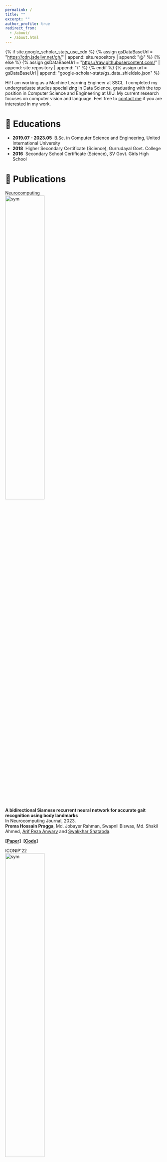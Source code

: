 ```yaml
---
permalink: /
title: ""
excerpt: ""
author_profile: true
redirect_from: 
  - /about/
  - /about.html
---
```


{% if site.google_scholar_stats_use_cdn %}
{% assign gsDataBaseUrl = "https://cdn.jsdelivr.net/gh/" | append: site.repository | append: "@" %}
{% else %}
{% assign gsDataBaseUrl = "https://raw.githubusercontent.com/" | append: site.repository | append: "/" %}
{% endif %}
{% assign url = gsDataBaseUrl | append: "google-scholar-stats/gs_data_shieldsio.json" %}

<span class='anchor' id='about-me'></span>

Hi! I am working as a Machine Learning Engineer at SSCL. I completed my undergraduate studies specializing in Data Science, graduating with the top position in Computer Science and Engineering at UIU. My current research focuses on computer vision and language. Feel free to [contact me](mailto:phprogga@gmail.com) if you are interested in my work.

# 📖 Educations
- **2019.07 - 2023.05**&nbsp; B.Sc. in Computer Science and Engineering, United International University
- **2018**&nbsp; Higher Secondary Certificate (Science), Gurrudayal Govt. College
- **2016**&nbsp; Secondary School Certificate (Science), SV Govt. Girls High School

# 📝 Publications 
<div class='paper-box'><div class='paper-box-image'><div><div class="badge">Neurocomputing</div><img src='images/gait.png' alt="sym" width="50%"></div></div>
<div class='paper-box-text' markdown="1">

**A bidirectional Siamese recurrent neural network for accurate gait recognition using body landmarks** <br>
In Neurocomputing Journal, 2023.<br>
**Proma Hossain Progga**, Md. Jobayer Rahman, Swapnil Biswas, Md. Shakil Ahmed, [Arif Reza Anwary](https://scholar.google.com/citations?user=zuhhxWIAAAAJ&hl=en) and [Swakkhar Shatabda](https://cse.uiu.ac.bd/faculty/swakkhar/).

[**[Paper]**](https://www.sciencedirect.com/science/article/abs/pii/S0925231224010841)&nbsp;
[**[Code]**](https://github.com/promaprogga/Siamese-BiGRU-dualStack)


</div>
</div>
<!-- SparseCtrl -->

<!-- AnimateDiff -->
<div class='paper-box'><div class='paper-box-image'><div><div class="badge">ICONIP'22</div><img src='images/iresnet.png' alt="sym" width="50%"></div></div>
<div class='paper-box-text' markdown="1">

**iResSENet: An Accurate Convolutional Neural Network for Retinal Blood Vessel Segmentation**<br>
In International Conference on Neural Information Processing, pp. 567-578. Cham: Springer International Publishing.<br>
**Proma Hossain Progga** & [Swakkhar Shatabda](https://cse.uiu.ac.bd/faculty/swakkhar/)

[**[Paper]**](https://link.springer.com/chapter/10.1007/978-3-031-30111-7_48)&nbsp;
[**[Code]**](https://github.com/promaprogga/iResSENet-An-Accurate-Convolutional-Neural-Network-for-Retinal-Blood-Vessel-Segmentation)
</div>
</div>
<!-- AnimateDiff -->

<!-- AnimateDiff -->
<div class='paper-box'><div class='paper-box-image'><div><div class="badge">ICCT'23</div><img src='images/KNN.png' alt="sym" height="50%" width="50%"></div></div>
<div class='paper-box-text' markdown="1">

**K-Nearest Neighbour Classifier for Big Data Mining based on Informative Instances**<br>
In International Conference for Convergence in Technology (I2CT), pp. 1-7. IEEE. <br>
**Proma Hossain Progga**, Md. Jobayer Rahman, Swapnil Biswas, Md. Shakil Ahmed  and [Dewan Md Farid](https://cse.uiu.ac.bd/faculty/dewanfarid/)

[**[Paper]**](https://ieeexplore.ieee.org/document/10126147)&nbsp;

</div>
</div>
<!-- AnimateDiff -->
<!-- AnimateDiff -->
<div class='paper-box'><div class='paper-box-image'><div><div class="badge">ICISS'23</div><img src='images/uav.png' alt="sym" width="50%"></div></div>
<div class='paper-box-text' markdown="1">

**UAVs in Green Health Care for Energy Efficiency and Real-Time Data Transmission**<br>
In International Conference on Intelligent Sustainable Systems, pp. 773-788. Singapore: Springer Nature Singapore<br>
Anika Khaer, Md Siam Hossain Sarker, **Proma Hossain Progga**, Saniyat Mushrat Lamim, and [Md Motaharul Islam](https://cse.uiu.ac.bd/faculty/motaharul/)

[**[Paper]**](https://link.springer.com/chapter/10.1007/978-981-99-1726-6_60)&nbsp;

</div>
</div>
<!-- AnimateDiff -->


# 🎖 Honors and Awards
- **Summa Cum Laude** - *United International University (2024)*
- **100% Scholarship** - *United International University (2019-2023)*
  - Awarded 100% scholarships for excellent academic performance in 10 out of 12 trimesters, which are given to the top 2% of students in specific programs.
- **1st place in Asia, 13th Globally** - *University Rover Challenge (2022)*
  - It is an international robotics competition where teams design and build Mars rovers to complete tasks related to exploration and research in simulated Martian environments. 
- **1st Runner-Up** - *CSE Project Showcase, United International University (Spring 2022)*
  - Led and contributed significantly to the successful execution of the ["Protibaad"](https://github.com/promaprogga/Protibaad) social awareness project.
- **5th position** - *Bengali Automatic Speech Recognition (Kaggle Competition), DL Sprint - BUET CSE Fest (2022)*
    
# 💻 Academic Services
- **Part-Time Lecturer** - *United International University (June 2023 - September 2023)* <br>
  -  CSE 1115: Object Oriented Programming. (Summer’23)
  -  CSE 1325: Digital Logic Design. (Summer’23)
- **Undergraduate Teaching Assistant** - *United International University (March 2022 - May 2023)* <br>
  -  CSE 2216: Data Structure and Algorithms I Laboratory. (Spring’23)
  -  CSE 3421: Software Engineering. (Fall’22)
  -  CSE 3522: Database Management Systems Laboratory. (Fall’22)
  -  CSE 2216: Data Structure and Algorithms I Laboratory. (Summer’22)
  -  CSE 3522: Database Management Systems Laboratory. (Spring’22)
- **Grader** - *United International University (November 2022 - May 2023)* <br>
  -  CSE 4889: Machine Learning. (Spring’23)
  -  CSE 3811: Artificial Intelligence. (Spring’23)
  -  CSE 1111: Structured Programming. Language. (Spring’23)
  -  MATH 2205: Probability and Statistics. (Fall’22)


# 💬 Selected Projects

- **Information Extraction From Financial Documents** - *Industry Project*<br>
This project aims to extract entities from financial trade-related documents and organize the extracted information into a structured JSON object. This JSON object can then be utilized across various applications.
  - Domain: Classification, OCR, Segmentation, Detection, LLM, Multimodal

- **Vehicles Number Plate Detection and Recognition** - *Industry Project*<br>
This project aims to extract entities from financial trade-related documents and organize the extracted information into a structured JSON object. This JSON object can then be utilized across various applications.
  - Domain: Detection, Multimodal, OCR
    
- **Retinal Blood Vessel Segmentation** - *University project*<br>
The primary objective of this research is to identify a segmentation methodology that surpasses existing methods in terms of performance on multiple standard benchmark datasets.
  - Language: Python, Keras (Tensorflow as backend)
  - Neural Networks: U-Net, Squeeze-and-Excitation, Deep Residual Network, Inception Network, ConvNeXt, and so on.
  -  Dataset : DRIVE, CHASEDB1, STARE, and HRF

- **Graph Neural Network to Analyze Protein Secondary Structure** - *University project*<br>
This research used GNNs to predict protein secondary structure and compared several 
models. 
  -  Language and Frameworks: Python, Tensorflow.
  -  Algorithms: Graph Neural Network, Support Vector Machine, AdaBoost, K-Nearest 
Neighbours, Decision Tree.
  -  Dataset: ccPDB 2.0

- **Bengali Automatic Speech Recognition** - *Kaggle Competition*<br>
  Built a model to recognize Bengali speech from out-of-distribution audio using a crowdsourced dataset with 400 hours of speech. The project aimed to enhance Bengali speech recognition and address out-of-distribution generalization challenges.
  - Framework: PyTorch
  - Word Embedding & Language model: BERT, Word2Vec, N-Gram (6-gram)
  - Dataset: Bengali Common Voice Speech

- **Biological Life Detection through Rock Classification** - *University Rover Challenge*<br>
  - The science team developed a subsystem to categorize soil and rock samples into extant, extinct, or 'No Presence of Life'. Our research utilized machine learning (ML) and deep learning (DL) methodologies and we also developed our own dataset.
 

- **Restaurant Management System** - *University project*<br>
This system allows customers to reserve tables at various restaurants based on availability. Customers can order from the restaurant's online menu and either serve themselves or request table service for an additional fee. The system generates bills and allows for online payment. Admins can manage restaurants, menus, and orders, and generate reports. 
  -  Backend Language: Python (Django).
  -  Frontend: HTML, Sass, CSS, JavaScript, jQuery
 
- **Protibaad** - *University project*<br>
Protibaad is a comprehensive software system that enhances public safety and awareness. It features a crime alert system, missing person reporting, a survey pool, and a blog section. With its user-friendly interface and range of useful features, Protibaad is an invaluable tool for promoting safety, community engagement, and social awareness.  
  -  Backend Language: PHP, Ajax, JSON.
  -  Frontend: HTML, CSS, Javascript.
  -  Database: SQL.

- **E-commerce Desktop Application** - *University project*<br>
It is a desktop application where multiple customers can purchase and make payments at a time like e-commerce.
  -  Library: Java FX
  -  Communication Interface: Socket.

- **University Management System** - *University project*<br>
This Project is based on Java to understand the core concept of object-oriented 
programming. 
Features:
• Faculty Management (add, remove, or show). 
• Student Management (Insert, remove, or show).
• Course Transactions (add, drop, or show
  -  Language: Java
